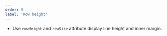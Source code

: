 ```yaml
---
order: 9
label: 'Row height'
---
```


- Use `rowHeight` and `rowSize` attribute display line height and inner margin.
